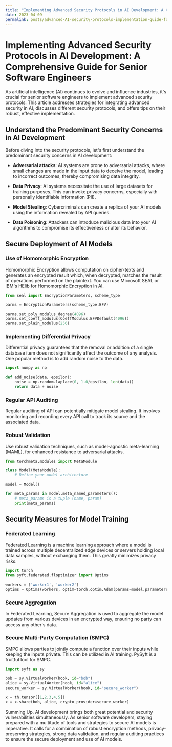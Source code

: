 ```yaml
---
title: "Implementing Advanced Security Protocols in AI Development: A Comprehensive Guide for Senior Software Engineers"
date: 2023-04-09
permalink: posts/advanced-AI-security-protocols-implementation-guide-for-senior-software-engineers
---
```


# Implementing Advanced Security Protocols in AI Development: A Comprehensive Guide for Senior Software Engineers

As artificial intelligence (AI) continues to evolve and influence industries, it's crucial for senior software engineers to implement advanced security protocols. This article addresses strategies for integrating advanced security in AI, discusses different security protocols, and offers tips on their robust, effective implementation.

## Understand the Predominant Security Concerns in AI Development

Before diving into the security protocols, let's first understand the predominant security concerns in AI development:

 - **Adversarial attacks**: AI systems are prone to adversarial attacks, where small changes are made in the input data to deceive the model, leading to incorrect outcomes, thereby compromising data integrity.
 
 - **Data Privacy**: AI systems necessitate the use of large datasets for training purposes. This can invoke privacy concerns, especially with personally identifiable information (PII).

- **Model Stealing**: Cybercriminals can create a replica of your AI models using the information revealed by API queries.

- **Data Poisoning**: Attackers can introduce malicious data into your AI algorithms to compromise its effectiveness or alter its behavior.

## Secure Deployment of AI Models

### Use of Homomorphic Encryption

Homomorphic Encryption allows computation on cipher-texts and generates an encrypted result which, when decrypted, matches the result of operations performed on the plaintext. You can use Microsoft SEAL or IBM's HElib for Homomorphic Encryption in AI.

```python
from seal import EncryptionParameters, scheme_type

parms = EncryptionParameters(scheme_type.BFV)

parms.set_poly_modulus_degree(4096)
parms.set_coeff_modulus(CoeffModulus.BFVDefault(4096))
parms.set_plain_modulus(256)
```

### Implementing Differential Privacy

Differential privacy guarantees that the removal or addition of a single database item does not significantly affect the outcome of any analysis. One popular method is to add random noise to the data.

```python
import numpy as np

def add_noise(data, epsilon):
    noise = np.random.laplace(0, 1.0/epsilon, len(data))
    return data + noise
```

### Regular API Auditing

Regular auditing of API can potentially mitigate model stealing. It involves monitoring and recording every API call to track its source and the associated data.

### Robust Validation

Use robust validation techniques, such as model-agnostic meta-learning (MAML), for enhanced resistance to adversarial attacks.

```python
from torchmeta.modules import MetaModule

class Model(MetaModule):
    # Define your model architecture

model = Model()

for meta_params in model.meta_named_parameters():
    # meta_params is a tuple (name, param)
    print(meta_params)
```

## Security Measures for Model Training 

### Federated Learning 

Federated Learning is a machine learning approach where a model is trained across multiple decentralized edge devices or servers holding local data samples, without exchanging them. This greatly minimizes privacy risks.

```python
import torch
from syft.federated.floptimizer import Optims

workers = ['worker1', 'worker2']
optims = Optims(workers, optim=torch.optim.Adam(params=model.parameters(), lr=0.1))
```

### Secure Aggregation 

In Federated Learning, Secure Aggregation is used to aggregate the model updates from various devices in an encrypted way, ensuring no party can access any other's data.

### Secure Multi-Party Computation (SMPC)

SMPC allows parties to jointly compute a function over their inputs while keeping the inputs private. This can be utilized in AI training. PySyft is a fruitful tool for SMPC.

```python
import syft as sy

bob = sy.VirtualWorker(hook, id="bob")
alice = sy.VirtualWorker(hook, id="alice")
secure_worker = sy.VirtualWorker(hook, id="secure_worker")

x = th.tensor([1,2,3,4,5])
x = x.share(bob, alice, crypto_provider=secure_worker)
```

Summing Up, AI development brings both great potential and security vulnerabilities simultaneously. As senior software developers, staying prepared with a multitude of tools and strategies to secure AI models is imperative. It calls for a combination of robust encryption methods, privacy-preserving strategies, strong data validation, and regular auditing practices to ensure the secure deployment and use of AI models.